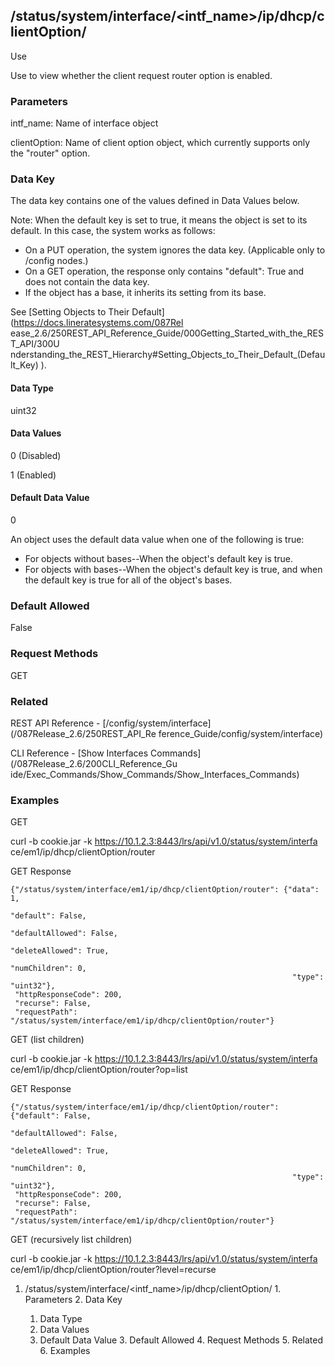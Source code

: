 ## /status/system/interface/<intf_name>/ip/dhcp/clientOption/<clientOption>

Use

Use to view whether the client request router option is enabled.

### Parameters

intf_name: Name of interface object

clientOption: Name of client option object, which currently supports only the
"router" option.

### Data Key

The data key contains one of the values defined in Data Values below.

Note: When the default key is set to true, it means the object is set to its
default. In this case, the system works as follows:

  * On a PUT operation, the system ignores the data key. (Applicable only to /config nodes.)
  * On a GET operation, the response only contains "default": True and does not contain the data key.
  * If the object has a base, it inherits its setting from its base.

See [Setting Objects to Their Default](https://docs.lineratesystems.com/087Rel
ease_2.6/250REST_API_Reference_Guide/000Getting_Started_with_the_REST_API/300U
nderstanding_the_REST_Hierarchy#Setting_Objects_to_Their_Default_(Default_Key)
).

#### Data Type

uint32

#### Data Values

0 (Disabled)

1 (Enabled)

#### Default Data Value

0

An object uses the default data value when one of the following is true:

  * For objects without bases--When the object's default key is true.
  * For objects with bases--When the object's default key is true, and when the default key is true for all of the object's bases.

### Default Allowed

False

### Request Methods

GET

### Related

REST API Reference - [/config/system/interface](/087Release_2.6/250REST_API_Re
ference_Guide/config/system/interface)

CLI Reference - [Show Interfaces Commands](/087Release_2.6/200CLI_Reference_Gu
ide/Exec_Commands/Show_Commands/Show_Interfaces_Commands)

### Examples

GET

curl -b cookie.jar -k https://10.1.2.3:8443/lrs/api/v1.0/status/system/interfa
ce/em1/ip/dhcp/clientOption/router

GET Response

    
    
    {"/status/system/interface/em1/ip/dhcp/clientOption/router": {"data": 1,
                                                                   "default": False,
                                                                   "defaultAllowed": False,
                                                                   "deleteAllowed": True,
                                                                   "numChildren": 0,
                                                                   "type": "uint32"},
     "httpResponseCode": 200,
     "recurse": False,
     "requestPath": "/status/system/interface/em1/ip/dhcp/clientOption/router"}
    

GET (list children)

curl -b cookie.jar -k https://10.1.2.3:8443/lrs/api/v1.0/status/system/interfa
ce/em1/ip/dhcp/clientOption/router?op=list

GET Response

    
    
    {"/status/system/interface/em1/ip/dhcp/clientOption/router": {"default": False,
                                                                   "defaultAllowed": False,
                                                                   "deleteAllowed": True,
                                                                   "numChildren": 0,
                                                                   "type": "uint32"},
     "httpResponseCode": 200,
     "recurse": False,
     "requestPath": "/status/system/interface/em1/ip/dhcp/clientOption/router"}
    

GET (recursively list children)

curl -b cookie.jar -k https://10.1.2.3:8443/lrs/api/v1.0/status/system/interfa
ce/em1/ip/dhcp/clientOption/router?level=recurse

  1. /status/system/interface/<intf_name>/ip/dhcp/clientOption/<clientOption>
    1. Parameters
    2. Data Key
      1. Data Type
      2. Data Values
      3. Default Data Value
    3. Default Allowed
    4. Request Methods
    5. Related
    6. Examples

